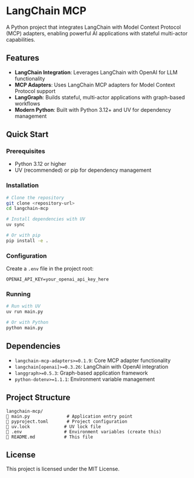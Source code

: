 # LangChain MCP

A Python project that integrates LangChain with Model Context Protocol (MCP) adapters, enabling powerful AI applications with stateful multi-actor capabilities.

## Features

- **LangChain Integration**: Leverages LangChain with OpenAI for LLM functionality
- **MCP Adapters**: Uses LangChain MCP adapters for Model Context Protocol support
- **LangGraph**: Builds stateful, multi-actor applications with graph-based workflows
- **Modern Python**: Built with Python 3.12+ and UV for dependency management

## Quick Start

### Prerequisites

- Python 3.12 or higher
- UV (recommended) or pip for dependency management

### Installation

```bash
# Clone the repository
git clone <repository-url>
cd langchain-mcp

# Install dependencies with UV
uv sync

# Or with pip
pip install -e .
```

### Configuration

Create a `.env` file in the project root:

```env
OPENAI_API_KEY=your_openai_api_key_here
```

### Running

```bash
# Run with UV
uv run main.py

# Or with Python
python main.py
```

## Dependencies

- `langchain-mcp-adapters>=0.1.9`: Core MCP adapter functionality
- `langchain[openai]>=0.3.26`: LangChain with OpenAI integration
- `langgraph>=0.5.3`: Graph-based application framework
- `python-dotenv>=1.1.1`: Environment variable management

## Project Structure

```
langchain-mcp/
   main.py              # Application entry point
   pyproject.toml       # Project configuration
   uv.lock             # UV lock file
   .env                # Environment variables (create this)
   README.md           # This file
```

## License

This project is licensed under the MIT License.